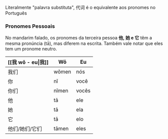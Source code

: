 
Literalmente "palavra substituta", 代词 é o equivalente aos pronomes no Português
### Pronomes Pessoais
No mandarim falado, os pronomes da terceira pessoa **他, 她 e 它** têm a mesma pronúncia (tā), mas diferem na escrita. Também vale notar que eles tem um pronome neutro.

| [[我 wǒ - eu\|我]] | Wǒ    | Eu    |
| ---------------- | ----- | ----- |
| 我们               | wǒmen | nós   |
| 你                | nǐ    | você  |
| 你们               | nǐmen | vocês |
| 他                | tā    | ele   |
| 她                | tā    | ela   |
| 它                | tā    | elo   |
| 他们/她们/它们         | tāmen | eles  |
